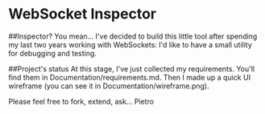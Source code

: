 # WebSocket Inspector

##Inspector? You mean...
I've decided to build this little tool after spending my last two years working with WebSockets: I'd like to 
have a small utility for debugging and testing.

##Project's status
At this stage, I've just collected my requirements. You'll find them in Documentation/requirements.md.
Then I made up a quick UI wireframe (you can see it in Documentation/wireframe.png).

Please feel free to fork, extend, ask...
Pietro